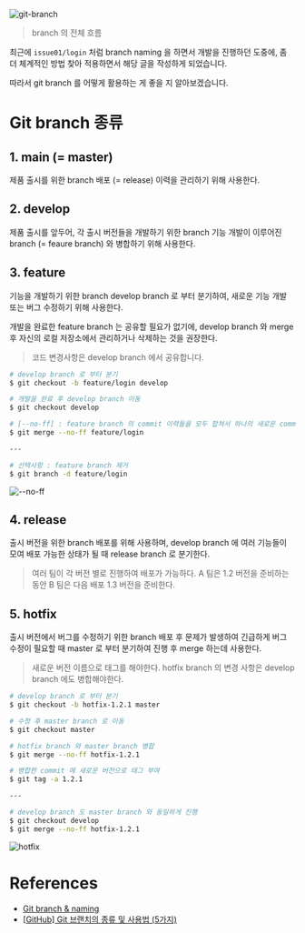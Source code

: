 ![git-branch](https://images.velog.io/images/jiheon/post/9add9631-ca19-427c-ae1f-ba3551f8011d/04%20Hotfix%20branches.svg)

> branch 의 전체 흐름

최근에 `issue01/login` 처럼 branch naming 을 하면서 개발을 진행하던 도중에, 좀 더 체계적인 방법 찾아 적용하면서 해당 글을 작성하게 되었습니다.

따라서 git branch 를 어떻게 활용하는 게 좋을 지 알아보겠습니다.

# Git branch 종류

## 1. main (= master)

제품 출시를 위한 branch
배포 (= release) 이력을 관리하기 위해 사용한다.

## 2. develop

제품 출시를 앞두어, 각 출시 버전들을 개발하기 위한 branch
기능 개발이 이루어진 branch (= feaure branch) 와 병합하기 위해 사용한다.

## 3. feature

기능을 개발하기 위한 branch
develop branch 로 부터 분기하여, 새로운 기능 개발 또는 버그 수정하기 위해 사용한다.

개발을 완료한 feature branch 는 공유할 필요가 없기에,
develop branch 와 merge 후 자신의 로컬 저장소에서 관리하거나 삭제하는 것을 권장한다.

> 코드 변경사항은 develop branch 에서 공유합니다.

```bash
# develop branch 로 부터 분기
$ git checkout -b feature/login develop

# 개발을 완료 후 develop branch 이동
$ git checkout develop

# [--no-ff] : feature branch 의 commit 이력들을 모두 합쳐서 하나의 새로운 commit 객체 생성
$ git merge --no-ff feature/login

---

# 선택사항 : feature branch 제거
$ git branch -d feature/login
```

![--no-ff](https://images.velog.io/images/jiheon/post/ab70a581-ef49-4335-9ef1-8c68c22dd5c4/feature-branch-merge.png)

## 4. release

출시 버전을 위한 branch
배포를 위해 사용하며, develop branch 에 여러 기능들이 모여
배포 가능한 상태가 될 때 release branch 로 분기한다.

> 여러 팀이 각 버전 별로 진행하여 배포가 가능하다.
> A 팀은 1.2 버전을 준비하는 동안 B 팀은 다음 배포 1.3 버전을 준비한다.

## 5. hotfix

출시 버전에서 버그를 수정하기 위한 branch
배포 후 문제가 발생하여 긴급하게 버그 수정이 필요할 때
master 로 부터 분기하여 진행 후 merge 하는데 사용한다.

> 새로운 버전 이름으로 태그를 해야한다.
> hotfix branch 의 변경 사항은 develop branch 에도 병합해야한다.

```bash
# develop branch 로 부터 분기
$ git checkout -b hotfix-1.2.1 master

# 수정 후 master branch 로 이동
$ git checkout master

# hotfix branch 와 master branch 병합
$ git merge --no-ff hotfix-1.2.1

# 병합한 commit 에 새로운 버전으로 태그 부여
$ git tag -a 1.2.1

---

# develop branch 도 master branch 와 동일하게 진행
$ git checkout develop
$ git merge --no-ff hotfix-1.2.1
```

![hotfix](https://images.velog.io/images/jiheon/post/2db1885e-fab1-43a1-b25e-d4cc9e748a8a/hotfix-branch.png)

# References

- [Git branch & naming](https://velog.io/@kim-jaemin420/Git-branch-naming)
- [[GitHub] Git 브랜치의 종류 및 사용법 (5가지)](https://gmlwjd9405.github.io/2018/05/11/types-of-git-branch.html)
